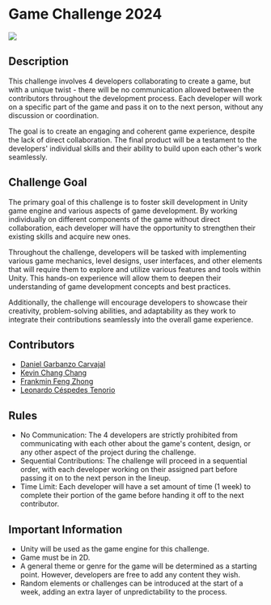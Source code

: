 # Game Challenge 2024
![](https://i.ibb.co/23y62Nd/game-Wallpaper.jpg)
## Description
This challenge involves 4 developers collaborating to create a game, but with a unique twist - there will be no communication allowed between the contributors throughout the development process. Each developer will work on a specific part of the game and pass it on to the next person, without any discussion or coordination.

The goal is to create an engaging and coherent game experience, despite the lack of direct collaboration. The final product will be a testament to the developers' individual skills and their ability to build upon each other's work seamlessly.
## Challenge Goal
The primary goal of this challenge is to foster skill development in Unity game engine and various aspects of game development. By working individually on different components of the game without direct collaboration, each developer will have the opportunity to strengthen their existing skills and acquire new ones.

Throughout the challenge, developers will be tasked with implementing various game mechanics, level designs, user interfaces, and other elements that will require them to explore and utilize various features and tools within Unity. This hands-on experience will allow them to deepen their understanding of game development concepts and best practices.

Additionally, the challenge will encourage developers to showcase their creativity, problem-solving abilities, and adaptability as they work to integrate their contributions seamlessly into the overall game experience.
## Contributors
- [Daniel Garbanzo Carvajal](https://github.com/bitfalt)
- [Kevin Chang Chang](https://github.com/Swonk888)
- [Frankmin Feng Zhong](https://github.com/frank-the-tankk)
- [Leonardo Céspedes Tenorio](https://github.com/LeonardoC1302)
## Rules
- No Communication: The 4 developers are strictly prohibited from communicating with each other about the game's content, design, or any other aspect of the project during the challenge.
- Sequential Contributions: The challenge will proceed in a sequential order, with each developer working on their assigned part before passing it on to the next person in the lineup.
- Time Limit: Each developer will have a set amount of time (1 week) to complete their portion of the game before handing it off to the next contributor.
## Important Information
- Unity will be used as the game engine for this challenge.
- Game must be in 2D.
- A general theme or genre for the game will be determined as a starting point. However, developers are free to add any content they wish.
- Random elements or challenges can be introduced at the start of a week, adding an extra layer of unpredictability to the process.
